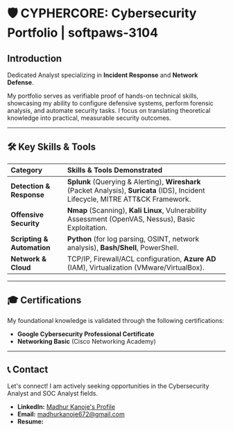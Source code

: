 # 🛡️ CYPHERCORE: Cybersecurity Portfolio | softpaws-3104

## Introduction

Dedicated Analyst specializing in **Incident Response** and **Network Defense**.

My portfolio serves as verifiable proof of hands-on technical skills, showcasing my ability to configure defensive systems, perform forensic analysis, and automate security tasks. I focus on translating theoretical knowledge into practical, measurable security outcomes.

---

## 🛠️ Key Skills & Tools

| Category | Skills & Tools Demonstrated |
| :--- | :--- |
| **Detection & Response** | **Splunk** (Querying & Alerting), **Wireshark** (Packet Analysis), **Suricata** (IDS), Incident Lifecycle, MITRE ATT&CK Framework. |
| **Offensive Security** | **Nmap** (Scanning), **Kali Linux**, Vulnerability Assessment (OpenVAS, Nessus), Basic Exploitation. |
| **Scripting & Automation** | **Python** (for log parsing, OSINT, network analysis), **Bash/Shell**, PowerShell. |
| **Network & Cloud** | TCP/IP, Firewall/ACL configuration, **Azure AD** (IAM), Virtualization (VMware/VirtualBox). |

---

## 🎓 Certifications

My foundational knowledge is validated through the following certifications:

* **Google Cybersecurity Professional Certificate**
* **Networking Basic** (Cisco Networking Academy)

---

## 📞 Contact

Let's connect! I am actively seeking opportunities in the Cybersecurity Analyst and SOC Analyst fields.

* **LinkedIn:** [Madhur Kanoje's Profile](https://www.linkedin.com/in/madhur-kanoje-1ab221299/)
* **Email:** madhurkanoje672@gmail.com
* **Resume:** 
